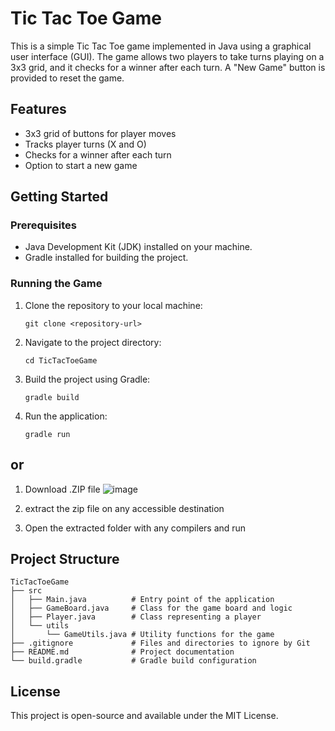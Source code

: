 # Tic Tac Toe Game

This is a simple Tic Tac Toe game implemented in Java using a graphical user interface (GUI). The game allows two players to take turns playing on a 3x3 grid, and it checks for a winner after each turn. A "New Game" button is provided to reset the game.

## Features

- 3x3 grid of buttons for player moves
- Tracks player turns (X and O)
- Checks for a winner after each turn
- Option to start a new game

## Getting Started

### Prerequisites

- Java Development Kit (JDK) installed on your machine.
- Gradle installed for building the project.

### Running the Game

1. Clone the repository to your local machine:
   ```
   git clone <repository-url>
   ```

2. Navigate to the project directory:
   ```
   cd TicTacToeGame
   ```

3. Build the project using Gradle:
   ```
   gradle build
   ```

4. Run the application:
   ```
   gradle run
   ```
## or

1. Download .ZIP file
![image](https://github.com/user-attachments/assets/d4a01464-e06f-4dcf-bae9-a787412a1d0d)

2. extract the zip file on any accessible destination

3. Open the extracted folder with any compilers and run

## Project Structure

```
TicTacToeGame
├── src
│   ├── Main.java          # Entry point of the application
│   ├── GameBoard.java     # Class for the game board and logic
│   ├── Player.java        # Class representing a player
│   └── utils
│       └── GameUtils.java # Utility functions for the game
├── .gitignore             # Files and directories to ignore by Git
├── README.md              # Project documentation
└── build.gradle           # Gradle build configuration
```

## License

This project is open-source and available under the MIT License.
